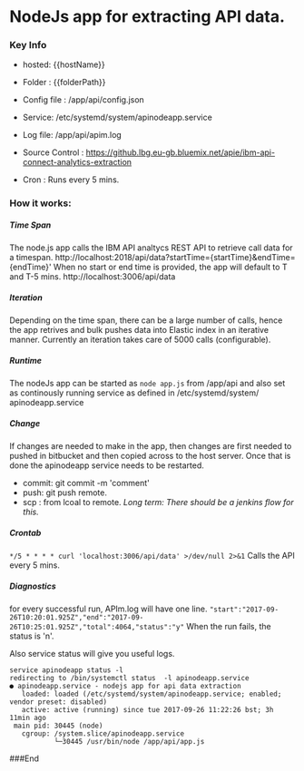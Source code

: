 #  NodeJs app for extracting API data. 

### Key Info

- hosted:   {{hostName}}
- Folder : {{folderPath}}
- Config file : /app/api/config.json
- Service: /etc/systemd/system/apinodeapp.service 
- Log file: /app/api/apim.log

- Source Control : https://github.lbg.eu-gb.bluemix.net/apie/ibm-api-connect-analytics-extraction
- Cron : Runs every 5 mins.

### How it works:

##### Time Span
The node.js app calls the IBM API analtycs  REST API to retrieve call data for a timespan.
http://localhost:2018/api/data?startTime={startTime}&endTime={endTime}'
When no start or end time is provided, the app will default to T and T-5 mins. http://localhost:3006/api/data

##### Iteration 
Depending on the time span, there can be a large number of calls, hence the app retrives and bulk pushes data into Elastic index in an iterative manner. Currently an iteration takes care of 5000 calls (configurable).

##### Runtime
The nodeJs app can be started as `node app.js` from /app/api and also set as continously running service  as defined in /etc/systemd/system/ apinodeapp.service 

##### Change
If changes are needed to make in the app, then changes are first needed to pushed in bitbucket and then copied across to the host server. Once that is done the apinodeapp service needs to be restarted.
 - commit:   git commit -m 'comment'
 - push: git push remote.
 - scp : from lcoal to remote.
*Long term: There should be a jenkins flow for this.*

##### Crontab
`*/5 * * * * curl 'localhost:3006/api/data' >/dev/null 2>&1`
Calls the API every 5 mins.
##### Diagnostics
for every successful run, APIm.log will have one line.
`"start":"2017-09-26T10:20:01.925Z","end":"2017-09-26T10:25:01.925Z","total":4064,"status":"y"`
When the run fails, the status is 'n'.

Also service status will give you useful logs.


    service apinodeapp status -l
    redirecting to /bin/systemctl status  -l apinodeapp.service
    ● apinodeapp.service - nodejs app for api data extraction
       loaded: loaded (/etc/systemd/system/apinodeapp.service; enabled; vendor preset: disabled)
       active: active (running) since tue 2017-09-26 11:22:26 bst; 3h 11min ago
     main pid: 30445 (node)
       cgroup: /system.slice/apinodeapp.service
               └─30445 /usr/bin/node /app/api/app.js
  



###End
